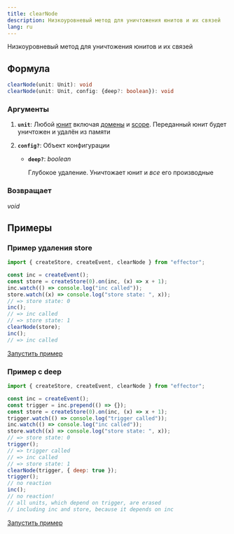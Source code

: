 ```yaml
---
title: clearNode
description: Низкоуровневый метод для уничтожения юнитов и их связей
lang: ru
---
```


Низкоуровневый метод для уничтожения юнитов и их связей

## Формула

```ts
clearNode(unit: Unit): void
clearNode(unit: Unit, config: {deep?: boolean}): void
```

### Аргументы

1. **`unit`**: Любой [юнит](/ru/explanation/glossary#unit) включая [домены](/ru/api/effector/Domain) и [scope](/ru/api/effector/Scope). Переданный юнит будет уничтожен и удалён из памяти
2. **`config?`**: Объект конфигурации

   - **`deep?`**: _boolean_

     Глубокое удаление. Уничтожает юнит и _все_ его производные

### Возвращает

_void_

## Примеры

### Пример удаления store

```js
import { createStore, createEvent, clearNode } from "effector";

const inc = createEvent();
const store = createStore(0).on(inc, (x) => x + 1);
inc.watch(() => console.log("inc called"));
store.watch((x) => console.log("store state: ", x));
// => store state: 0
inc();
// => inc called
// => store state: 1
clearNode(store);
inc();
// => inc called
```

[Запустить пример](https://share.effector.dev/WjuSl6aN)

### Пример с deep

```js
import { createStore, createEvent, clearNode } from "effector";

const inc = createEvent();
const trigger = inc.prepend(() => {});
const store = createStore(0).on(inc, (x) => x + 1);
trigger.watch(() => console.log("trigger called"));
inc.watch(() => console.log("inc called"));
store.watch((x) => console.log("store state: ", x));
// => store state: 0
trigger();
// => trigger called
// => inc called
// => store state: 1
clearNode(trigger, { deep: true });
trigger();
// no reaction
inc();
// no reaction!
// all units, which depend on trigger, are erased
// including inc and store, because it depends on inc
```

[Запустить пример](https://share.effector.dev/EkETZtKI)
